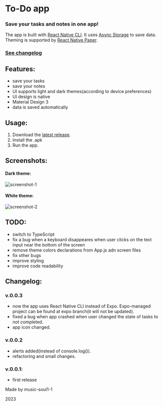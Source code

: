 # To-Do app

### Save your tasks and notes in one app!
The app is built with [React Native CLI](https://reactnative.dev/).
It uses [Async Storage](https://react-native-async-storage.github.io/async-storage/) to save data.
Theming is supported by [React Native Paper](https://reactnativepaper.com/).

### [See changelog](https://github.com/music-soul1-1/to-do-app#changelog)

## Features:
* save your tasks
* save your notes
* UI supports light and dark themes(according to device preferences)
* UI design is native
* Material Design 3
* data is saved automatically

## Usage:
1. Download the [latest release](https://github.com/music-soul1-1/to-do-app/releases).
2. Install the .apk
3. Run the app.

## Screenshots:

#### Dark theme:
![screenshot-1](https://user-images.githubusercontent.com/72669184/235497284-63635ed7-65b5-4934-80e7-31dcb0ae691f.jpg)
#### White theme:
![screenshot-2](https://user-images.githubusercontent.com/72669184/235497290-4255c0e5-6c9c-4c08-b33e-6f663d485f96.jpg)


## TODO:
* switch to TypeScript
* fix a bug when a keyboard disappeares when user clicks on the text input near the bottom of the screen
* remove theme colors declarations from App.js adn screen files
* fix other bugs
* improve styling
* improve code readability

## Changelog:

### v.0.0.3
* now the app uses React Native CLI instead of Expo. Expo-managed project can be found at expo branch(it will not be updated).
* fixed a bug when app crashed when user changed the state of tasks to not completed.
* app icon changed.

### v.0.0.2
* alerts added(instead of console.log()).
* refactoring and small changes.

### v.0.0.1:
* first release


Made by music-soul1-1

2023
